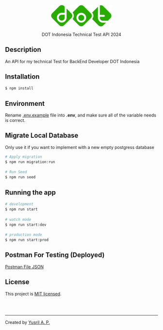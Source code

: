 <p align="center">
  <a href="https://www.dot.co.id" target="blank"><img src="dot.svg" width="200" alt="DOT Logo" /></a>
</p>

<p align="center">DOT Indonesia Technical Test API 2024</p>

## Description

An API for my technical Test for BackEnd Developer DOT Indonesia

## Installation

```bash
$ npm install
```

## Environment
Rename [.env.example](.env.example) file into **.env**, and make sure all of the variable needs is correct. 

## Migrate Local Database
Only use it if you want to implement with a new empty postgress database

```bash
# Apply migration
$ npm run migration:run

# Run Seed
$ npm run seed
```

## Running the app

```bash
# development
$ npm run start

# watch mode
$ npm run start:dev

# production mode
$ npm run start:prod
```

## Postman For Testing (Deployed)
[Postman File JSON](Dot-Test-API-(Prod).postman_collection.json)

## License

This project is [MIT licensed](LICENSE.md).

<br>
<br>

---
Created by [Yusril A. P.](https://github.com/yusril-adr "My github profile")
